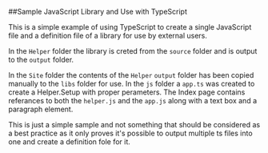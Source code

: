 ##Sample JavaScript Library and Use with TypeScript

This is a simple example of using TypeScript to create a single JavaScript file and a definition file of a library for use by external users. 

In the `Helper` folder the library is creted from the `source` folder and is output to the `output` folder.

In the `Site` folder the contents of the `Helper` `output` folder has been copied manually to the `libs` folder for use.  In the `js` folder a `app.ts` was created to create a Helper.Setup with proper perameters.  The Index page contains referances to both the `helper.js` and the `app.js` along with a text box and a paragraph element. 

This is just a simple sample and not something that should be considered as a best practice as it only proves it's possible to output multiple ts files into one and create a definition fole for it.